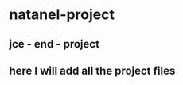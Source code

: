 natanel-project
===============

<h2>jce - end - project</h2>

<h2>here I will add all the project files</h2>
